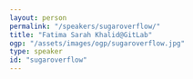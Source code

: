 ```yaml
---
layout: person
permalink: "/speakers/sugaroverflow/"
title: "Fatima Sarah Khalid@GitLab"
ogp: "/assets/images/ogp/sugaroverflow.jpg"
type: speaker
id: "sugaroverflow"
---
```


